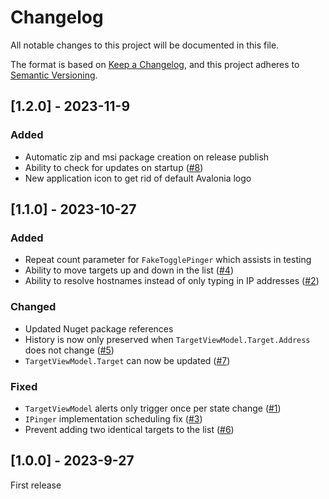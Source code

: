 # Changelog

All notable changes to this project will be documented in this file.

The format is based on [Keep a Changelog](https://keepachangelog.com/en/1.0.0/),
and this project adheres to [Semantic Versioning](https://semver.org/spec/v2.0.0.html).

## [1.2.0] - 2023-11-9

### Added

- Automatic zip and msi package creation on release publish
- Ability to check for updates on startup ([#8](https://github.com/RichardRobertson/PingUI/issues/8))
- New application icon to get rid of default Avalonia logo

## [1.1.0] - 2023-10-27

### Added

- Repeat count parameter for `FakeTogglePinger` which assists in testing
- Ability to move targets up and down in the list ([#4](https://github.com/RichardRobertson/PingUI/issues/4))
- Ability to resolve hostnames instead of only typing in IP addresses ([#2](https://github.com/RichardRobertson/PingUI/issues/2))

### Changed

- Updated Nuget package references
- History is now only preserved when `TargetViewModel.Target.Address` does not change ([#5](https://github.com/RichardRobertson/PingUI/issues/5))
- `TargetViewModel.Target` can now be updated ([#7](https://github.com/RichardRobertson/PingUI/issues/7))

### Fixed

- `TargetViewModel` alerts only trigger once per state change ([#1](https://github.com/RichardRobertson/PingUI/issues/1))
- `IPinger` implementation scheduling fix ([#3](https://github.com/RichardRobertson/PingUI/issues/3))
- Prevent adding two identical targets to the list ([#6](https://github.com/RichardRobertson/PingUI/issues/6))

## [1.0.0] - 2023-9-27

First release
